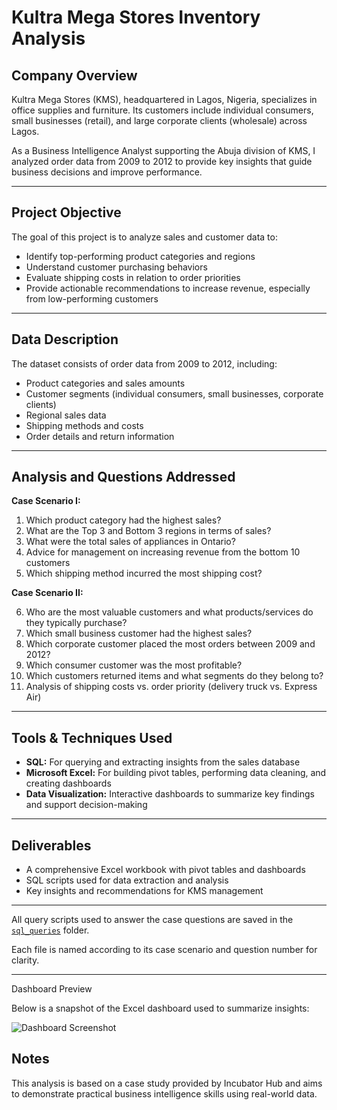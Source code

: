 # Kultra Mega Stores Inventory Analysis

## Company Overview

Kultra Mega Stores (KMS), headquartered in Lagos, Nigeria, specializes in office supplies and furniture. Its customers include individual consumers, small businesses (retail), and large corporate clients (wholesale) across Lagos.

As a Business Intelligence Analyst supporting the Abuja division of KMS, I analyzed order data from 2009 to 2012 to provide key insights that guide business decisions and improve performance.

---

## Project Objective

The goal of this project is to analyze sales and customer data to:

- Identify top-performing product categories and regions
- Understand customer purchasing behaviors
- Evaluate shipping costs in relation to order priorities
- Provide actionable recommendations to increase revenue, especially from low-performing customers

---

## Data Description

The dataset consists of order data from 2009 to 2012, including:

- Product categories and sales amounts
- Customer segments (individual consumers, small businesses, corporate clients)
- Regional sales data
- Shipping methods and costs
- Order details and return information

---

## Analysis and Questions Addressed

**Case Scenario I:**

1. Which product category had the highest sales?  
2. What are the Top 3 and Bottom 3 regions in terms of sales?  
3. What were the total sales of appliances in Ontario?  
4. Advice for management on increasing revenue from the bottom 10 customers  
5. Which shipping method incurred the most shipping cost?

**Case Scenario II:**

6. Who are the most valuable customers and what products/services do they typically purchase?  
7. Which small business customer had the highest sales?  
8. Which corporate customer placed the most orders between 2009 and 2012?  
9. Which consumer customer was the most profitable?  
10. Which customers returned items and what segments do they belong to?  
11. Analysis of shipping costs vs. order priority (delivery truck vs. Express Air)

---

## Tools & Techniques Used

- **SQL:** For querying and extracting insights from the sales database  
- **Microsoft Excel:** For building pivot tables, performing data cleaning, and creating dashboards  
- **Data Visualization:** Interactive dashboards to summarize key findings and support decision-making

---

## Deliverables

- A comprehensive Excel workbook with pivot tables and dashboards  
- SQL scripts used for data extraction and analysis  
- Key insights and recommendations for KMS management

---

 All query scripts used to answer the case questions are saved in the [`sql_queries`]([./sql_queries](https://github.com/Analyze-with-Bukola/Kultra-Mega-Stores-Inventory-Analysis/blob/main/KMS%20queries.txt)) folder.

Each file is named according to its case scenario and question number for clarity.

---

Dashboard Preview

Below is a snapshot of the Excel dashboard used to summarize insights:

![Dashboard Screenshot]([dashboard_preview.png](https://github.com/Analyze-with-Bukola/Kultra-Mega-Stores-Inventory-Analysis/blob/main/dashboard%20screenshot.png))

## Notes

This analysis is based on a case study provided by Incubator Hub and aims to demonstrate practical business intelligence skills using real-world data.
